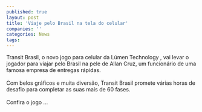 ```yaml
---
published: true
layout: post
title: 'Viaje pelo Brasil na tela do celular'
companies: ''
categories: News
tags: 
---
```

Transit Brasil, o novo jogo para celular
 da L&uacute;men Technology
, vai levar o jogador para viajar pelo Brasil na pele de Allan Cruz, um funcion&aacute;rio de uma famosa empresa de entregas r&aacute;pidas. <br /><br />Com belos gr&aacute;ficos e muita divers&atilde;o, Transit Brasil promete v&aacute;rias horas de desafio para completar as suas mais de 60 fases.<br /><br />Confira o jogo ...

